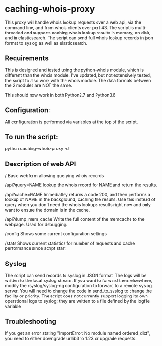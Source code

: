 # caching-whois-proxy

This proxy will handle whois lookup requests over a web api, via the command line, and from whois clients over port 43. The script is multi-threaded and supports caching whois lookup results in memory, on disk, and in elasticsearch. The script can send full whois lookup records in json format to syslog as well as elasticsearch. 

## Requirements
This is designed and tested using the python-whois module, which is different than the whois module. I've updated, but not extensively tested, the script to also work with the whois module. The data formats between the 2 modules are NOT the same. 

This should now work in both Python2.7 and Python3.6


## Configuration:
All configuration is performed via variables at the top of the script. 

## To run the script:
python caching-whois-proxy -d

## Description of web API
/   Basic webform allowing querying whois records

/api?query=NAME lookup the whois record for NAME and return the results.
  
/api?cache=NAME Immediatley returns a code 200, and then performs a lookup of NAME in the background, caching the results. Use this instead of query when you don't need the whois lookups results right now and only want to ensure the domain is in the cache.

/api?dump_mem_cache Write the full content of the memcache to the webpage. Used for debugging.
  
/config Shows some current configuration settings

/stats Shows current statistics for number of requests and cache performance since script start

## Syslog
The script can send records to syslog in JSON format. The logs will be written to the local syslog stream. If you want to forward them elsewhere, modify the rsyslog/syslog-ng configuration to forward  to a remote syslog server. You will need to change the code in send_to_syslog to change the facility or priority. The script does not currently support logging its own operational logs to syslog; they are written to a file defined by the logfile variable
  
  
 ## Troubleshooting
 If you get an error stating "ImportError: No module named ordered_dict", you need to either downgrade urllib3 to 1.23 or upgrade requests.

<meta name="google-site-verification" content="IctWUuraJXFJEZZb2GB38zVJ_VM20M7glL2lupqHEjQ" />
